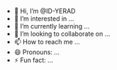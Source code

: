 - 👋 Hi, I’m @ID-YERAD
- 👀 I’m interested in ...
- 🌱 I’m currently learning ...
- 💞️ I’m looking to collaborate on ...
- 📫 How to reach me ...
- 😄 Pronouns: ...
- ⚡ Fun fact: ...

<!---
ID-YERAD/ID-YERAD is a ✨ special ✨ repository because its `README.md` (this file) appears on your GitHub profile.
You can click the Preview link to take a look at your changes.
--->
